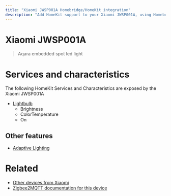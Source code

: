 ```yaml
---
title: "Xiaomi JWSP001A Homebridge/HomeKit integration"
description: "Add HomeKit support to your Xiaomi JWSP001A, using Homebridge, Zigbee2MQTT and homebridge-z2m."
---
```

<!---
This file has been GENERATED using src/docgen/docgen.ts
DO NOT EDIT THIS FILE MANUALLY!
-->
# Xiaomi JWSP001A
> Aqara embedded spot led light


# Services and characteristics
The following HomeKit Services and Characteristics are exposed by
the Xiaomi JWSP001A

* [Lightbulb](../../light.md)
  * Brightness
  * ColorTemperature
  * On


## Other features
* [Adaptive Lighting](../../light.md)


# Related
* [Other devices from Xiaomi](../index.md#xiaomi)
* [Zigbee2MQTT documentation for this device](https://www.zigbee2mqtt.io/devices/JWSP001A.html)
